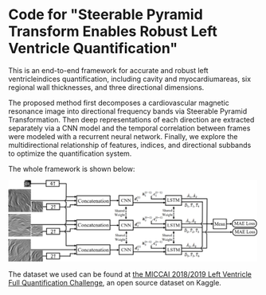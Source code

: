 # Code for "Steerable Pyramid Transform Enables Robust Left Ventricle Quantification"

This is an end-to-end framework for accurate and robust left ventricleindices quantification, including cavity and myocardiumareas, six regional wall thicknesses, and three directional dimensions. 

The proposed method first decomposes a cardiovascular magnetic resonance image into directional frequency bands via Steerable Pyramid Transformation. Then deep representations of each direction are extracted separately via a CNN model and the temporal correlation between frames were modeled with a recurrent neural network. Finally, we explore the multidirectional relationship of features, indices, and directional subbands to optimize the quantification system. 

The whole framework is shown below:

<img src="https://github.com/yangyangyang127/LVquant/blob/master/wholeframework.png" width="500" >

The dataset we used can be found at [the MICCAI 2018/2019 Left Ventricle Full Quantification Challenge](https://lvquan19.github.io/), an open source dataset on Kaggle.



